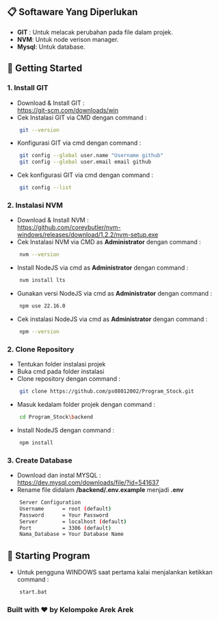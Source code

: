 ## 📋 Softaware Yang Diperlukan 

- **GIT** : Untuk melacak perubahan pada file dalam projek.
- **NVM**: Untuk node verison manager.
- **Mysql**: Untuk database.

## 🏁 Getting Started

### 1. Install GIT
- Download & Install GIT : <br>https://git-scm.com/downloads/win
- Cek Instalasi GIT via CMD dengan command : 
```bash 
    git --version
```
- Konfigurasi GIT via cmd dengan command : 
```bash 
    git config --global user.name "Username github"
    git config --global user.email email github
```
- Cek konfigurasi GIT via cmd dengan command :
```bash 
    git config --list
```

### 2. Instalasi NVM
- Download & Install NVM : <br>https://github.com/coreybutler/nvm-windows/releases/download/1.2.2/nvm-setup.exe
- Cek Instalasi NVM via CMD as **Administrator** dengan command : 
```bash 
    nvm --version
```
- Install NodeJS via cmd as **Administrator** dengan command : 
```bash 
    nvm install lts
```
- Gunakan versi NodeJS via cmd as **Administrator** dengan command :
```bash 
    npm use 22.16.0
```
- Cek instalasi NodeJS via cmd as **Administrator** dengan command :
```bash 
    npm --version
```

### 2. Clone Repository
- Tentukan folder instalasi projek 
- Buka cmd pada folder instalasi
- Clone repository dengan command :
```bash 
    git clone https://github.com/ps08012002/Program_Stock.git
```
- Masuk kedalam folder projek dengan command : 
```bash 
    cd Program_Stock\backend
```
- Install NodeJS dengan command :
```bash 
    npm install
```
### 3. Create Database
- Download dan instal MYSQL : <br>https://dev.mysql.com/downloads/file/?id=541637
- Rename file didalam **/backend/.env.example** menjadi **.env**

```bash 
    Server Configuration
    Username      = root (default)                                                       
    Password      = Your Password                                                        
    Server        = localhost (default)                                                  
    Port          = 3306 (default)                                                       
    Nama_Database = Your Database Name
```
                                                                       


## 🚀 Starting Program
- Untuk pengguna WINDOWS saat pertama kalai menjalankan ketikkan command :
```bash 
    start.bat
```
### Built with ❤️ by Kelompoke Arek Arek